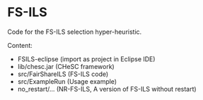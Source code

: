 FS-ILS
======

Code for the FS-ILS selection hyper-heuristic.


Content:
- FSILS-eclipse (import as project in Eclipse IDE)
- lib/chesc.jar (CHeSC framework)
- src/FairShareILS (FS-ILS code)
- src/ExampleRun (Usage example)
- no_restart/... (NR-FS-ILS, A version of FS-ILS without restart)